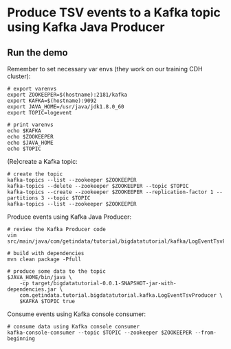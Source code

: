 Produce TSV events to a Kafka topic using Kafka Java Producer
=======

Run the demo
-------------------------
Remember to set necessary var envs (they work on our training CDH cluster):

	# export varenvs
	export ZOOKEEPER=$(hostname):2181/kafka
	export KAFKA=$(hostname):9092
	export JAVA_HOME=/usr/java/jdk1.8.0_60
	export TOPIC=logevent

	# print varenvs
	echo $KAFKA
	echo $ZOOKEEPER
	echo $JAVA_HOME
	echo $TOPIC

(Re)create a Kafka topic:

	# create the topic
	kafka-topics --list --zookeeper $ZOOKEEPER
	kafka-topics --delete --zookeeper $ZOOKEEPER --topic $TOPIC
	kafka-topics --create --zookeeper $ZOOKEEPER --replication-factor 1 --partitions 3 --topic $TOPIC
	kafka-topics --list --zookeeper $ZOOKEEPER

Produce events using Kafka Java Producer:

	# review the Kafka Producer code
	vim src/main/java/com/getindata/tutorial/bigdatatutorial/kafka/LogEventTsvProducer.java

	# build with dependencies
	mvn clean package -Pfull

	# produce some data to the topic
	$JAVA_HOME/bin/java \
		-cp target/bigdatatutorial-0.0.1-SNAPSHOT-jar-with-dependencies.jar \
		com.getindata.tutorial.bigdatatutorial.kafka.LogEventTsvProducer \
		$KAFKA $TOPIC true

Consume events using Kafka console consumer:

	# consume data using Kafka console consumer
	kafka-console-consumer --topic $TOPIC --zookeeper $ZOOKEEPER --from-beginning
